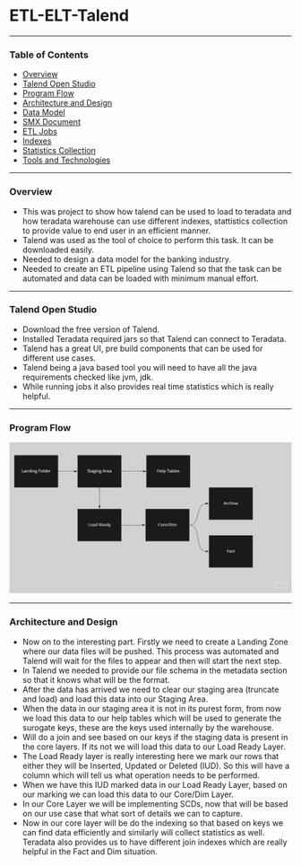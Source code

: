 # ETL-ELT-Talend

---

### Table of Contents

- [Overview](#overview)
- [Talend Open Studio](#talend-open-studio)
- [Program Flow](#program-flow)
- [Architecture and Design](#architecture-and-design)
- [Data Model](#data-model)
- [SMX Document](#smx-document)
- [ETL Jobs](#etl-jobs)
- [Indexes](#indexed)
- [Statistics Collection](#statistics-collection)
- [Tools and Technologies](#tools-and-technologies)

---


### Overview

- This was project to show how talend can be used to load to teradata and how teradata warehouse can use different indexes, stattistics collection to provide value to end user in an efficient manner.
- Talend was used as the tool of choice to perform this task. It can be downloaded easily. 
- Needed to design a data model for the banking industry.
- Needed to create an ETL pipeline using Talend so that the task can be automated and data can be loaded with minimum manual effort.

---

### Talend Open Studio

- Download the free version of Talend.
- Installed Teradata required jars so that Talend can connect to Teradata.
- Talend has a great UI, pre build components that can be used for different use cases.
- Talend being a java based tool you will need to have all the java requirements checked like jvm, jdk.
- While running jobs it also provides real time statistics which is really helpful.

---

### Program Flow

<p align="center">
  <img src="Images/Flow.jpg" width="850" >
</p>



---

### Architecture and Design

- Now on to the interesting part. Firstly we need to create a Landing Zone where our data files will be pushed. This process was automated and Talend will wait for the files to appear and then will start the next step.
- In Talend we needed to provide our file schema in the metadata section so that it knows what will be the format.
- After the data has arrived we need to clear our staging area (truncate and load) and load this data into our Staging Area.
- When the data in our staging area it is not in its purest form, from now we load this data to our help tables which will be used to generate the surogate keys, these are the keys used internally by the warehouse.
- Will do a join and see based on our keys if the staging data is present in the core layers. If its not we will load this data to our Load Ready Layer.
- The Load Ready layer is really interesting here we mark our rows that either they will be Inserted, Updated or Deleted (IUD). So this will have a column which will tell us what operation needs to be performed.
- When we have this IUD marked data in our Load Ready Layer, based on our marking we can load this data to our Core/Dim Layer.
- In our Core Layer we will be implementing SCDs, now that will be based on our use case that what sort of details we can to capture.
- Now in our core layer will be do the indexing so that based on keys we can find data efficiently and similarly will collect statistics as well. Teradata also provides us to have different join indexes which are really helpful in the Fact and Dim situation. 
